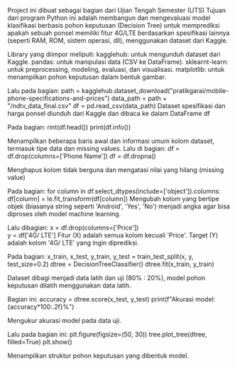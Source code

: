 Project ini dibuat sebagai bagian dari Ujian Tengah Semester (UTS)
Tujuan dari program Python ini adalah membangun dan mengevaluasi model klasifikasi berbasis pohon keputusan (Decision Tree) untuk memprediksi apakah sebuah ponsel 
memiliki fitur 4G/LTE berdasarkan spesifikasi lainnya (seperti RAM, ROM, sistem operasi, dll), menggunakan dataset dari Kaggle.

Library yang diimpor meliputi:
  kagglehub: untuk mengunduh dataset dari Kaggle.
  pandas: untuk manipulasi data (CSV ke DataFrame).
  sklearnt-learn: untuk preprocessing, modeling, evaluasi, dan visualisasi.
  matplotlib: untuk menampilkan pohon keputusan dalam bentuk gambar.
  
Lalu pada bagian:
path = kagglehub.dataset_download("pratikgarai/mobile-phone-specifications-and-prices")
data_path = path + "/ndtv_data_final.csv"
df = pd.read_csv(data_path)
Dataset spesifikasi dan harga ponsel diunduh dari Kaggle dan dibaca ke dalam DataFrame df

Pada bagian:
rint(df.head())
print(df.info())


Menampilkan beberapa baris awal dan informasi umum kolom dataset, termasuk tipe data dan missing values.
Lalu di bagian:
df = df.drop(columns=['Phone Name'])
df = df.dropna()

Menghapus kolom tidak berguna dan mengatasi nilai yang hilang (missing value)

Pada bagian:
for column in df.select_dtypes(include=['object']).columns:
    df[column] = le.fit_transform(df[column])
    Mengubah kolom yang bertipe objek (biasanya string seperti 'Android', 'Yes', 'No') menjadi angka agar bisa diproses oleh model machine learning.

Lalu dibagian:
x = df.drop(columns=['Price'])      
y = df['4G/ LTE']
Fitur (X) adalah semua kolom kecuali 'Price'.
Target (Y) adalah kolom '4G/ LTE' yang ingin diprediksi.

Pada bagian:
x_train, x_test, y_train, y_test = train_test_split(x, y, test_size=0.2)
dtree = DecisionTreeClassifier()
dtree.fit(x_train, y_train)

Dataset dibagi menjadi data latih dan uji (80% : 20%), model pohon keputusan dilatih menggunakan data latih.

Bagian ini:
accuracy = dtree.score(x_test, y_test)
print(f"Akurasi model: {accuracy*100:.2f}%")

Mengukur akurasi model pada data uji.

Lalu pada bagian ini:
plt.figure(figsize=(50, 30))
tree.plot_tree(dtree, filled=True)
plt.show()

Menampilkan struktur pohon keputusan yang dibentuk model.
